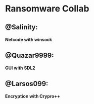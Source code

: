 # Ransomware Collab

## @Salinity:
#### Netcode with winsock
## @Quazar9999:
#### GUI with SDL2
## @Larsos099:
#### Encryption with Crypro++
